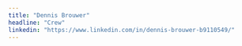 ```yaml
---
title: "Dennis Brouwer"
headline: "Crew"
linkedin: "https://www.linkedin.com/in/dennis-brouwer-b9110549/"
---
```


